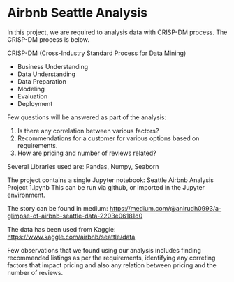 # Airbnb Seattle Analysis

In this project, we are required to analysis data with CRISP-DM process. The CRISP-DM process is below.

CRISP-DM (Cross-Industry Standard Process for Data Mining)
- Business Understanding
- Data Understanding
- Data Preparation
- Modeling
- Evaluation
- Deployment


Few questions will be answered as part of the analysis:
1. Is there any correlation between various factors?
2. Recommendations for a customer for various options based on requirements.
3. How are pricing and number of reviews related?

Several Libraries used are: Pandas, Numpy, Seaborn

The project contains a single Jupyter notebook: Seattle Airbnb Analysis Project 1.ipynb 
This can be run via github, or imported in the Jupyter environment.

The story can be found in medium:
https://medium.com/@anirudh0993/a-glimpse-of-airbnb-seattle-data-2203e06181d0

The data has been used from Kaggle:
https://www.kaggle.com/airbnb/seattle/data

Few observations that we found using our analysis includes finding recommended listings as per the requirements, identifying any correting factors that impact pricing and also any relation between pricing and the number of reviews.
